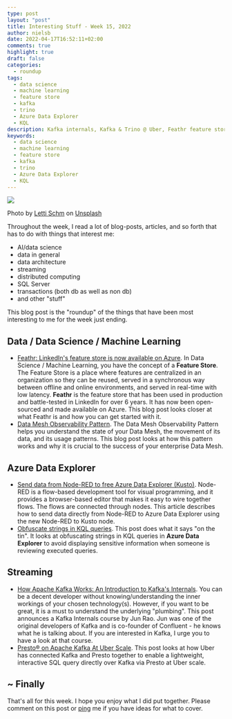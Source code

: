 ```yaml
---
type: post
layout: "post"
title: Interesting Stuff - Week 15, 2022
author: nielsb
date: 2022-04-17T16:52:11+02:00
comments: true
highlight: true
draft: false
categories:
  - roundup
tags:
  - data science
  - machine learning
  - feature store
  - kafka
  - trino
  - Azure Data Explorer
  - KQL
description: Kafka internals, Kafka & Trino @ Uber, Feathr feature store, IoT & Azure Data Explorer, and other interesting topics.
keywords:
  - data science
  - machine learning
  - feature store
  - kafka
  - trino
  - Azure Data Explorer
  - KQL  
---
```


![](/images/posts/feather.png)

Photo by <a href="https://unsplash.com/@lettis?utm_source=unsplash&utm_medium=referral&utm_content=creditCopyText">Letti Schm</a> on <a href="https://unsplash.com/collections/1992753/feathers?utm_source=unsplash&utm_medium=referral&utm_content=creditCopyText">Unsplash</a>

Throughout the week, I read a lot of blog-posts, articles, and so forth that has to do with things that interest me:

* AI/data science
* data in general
* data architecture
* streaming
* distributed computing
* SQL Server
* transactions (both db as well as non db)
* and other "stuff"

This blog post is the "roundup" of the things that have been most interesting to me for the week just ending.

<!--more-->

## Data / Data Science / Machine Learning

* [Feathr: LinkedIn's feature store is now available on Azure][1]. In Data Science / Machine Learning, you have the concept of a **Feature Store**. The Feature Store is a place where features are centralized in an organization so they can be reused, served in a synchronous way between offline and online environments, and served in real-time with low latency. **Feathr** is the feature store that has been used in production and battle-tested in LinkedIn for over 6 years. It has now been open-sourced and made available on Azure. This blog post looks closer at what Feathr is and how you can get started with it. 
* [Data Mesh Observability Pattern][2]. The Data Mesh Observability Pattern helps you understand the state of your Data Mesh, the movement of its data, and its usage patterns. This blog post looks at how this pattern works and why it is crucial to the success of your enterprise Data Mesh.

## Azure Data Explorer

* [Send data from Node-RED to free Azure Data Explorer (Kusto)][3]. Node-RED is a flow-based development tool for visual programming, and it provides a browser-based editor that makes it easy to wire together flows. The flows are connected through nodes. This article describes how to send data directly from Node-RED to Azure Data Explorer using the new Node-RED to Kusto node.
* [Obfuscate strings in KQL queries][4]. This post does what it says "on the tin". It looks at obfuscating strings in KQL queries in **Azure Data Explorer** to avoid displaying sensitive information when someone is reviewing executed queries.

## Streaming

* [How Apache Kafka Works: An Introduction to Kafka's Internals][5]. You can be a decent developer without knowing/understanding the inner workings of your chosen technology(s). However, if you want to be great, it is a must to understand the underlying "plumbing". This post announces a Kafka Internals course by Jun Rao. Jun was one of the original developers of Kafka and is co-founder of Confluent - he knows what he is talking about. If you are interested in Kafka, I urge you to have a look at that course.
* [Presto® on Apache Kafka At Uber Scale][6]. This post looks at how Uber has connected Kafka and Presto together to enable a lightweight, interactive SQL query directly over Kafka via Presto at Uber scale.

## ~ Finally

That's all for this week. I hope you enjoy what I did put together. Please comment on this post or [ping][ma] me if you have ideas for what to cover.

[ma]: mailto:niels.it.berglund@gmail.com
[mp]: https://blog.acolyer.org
[iq]: https://www.infoq.com/
[ew]: http://sqlonice.com/
[re]: http://blog.revolutionanalytics.com
[sqsk]: https://www.sqlskills.com
[mdaveyblog]: https://mdavey.wordpress.com/
[charlblog]: https://charlla.com/

[jovpop]: https://twitter.com/JovanPop_MSFT
[bobw]: https://twitter.com/bobwardms
[revod]: https://twitter.com/revodavid
[lonny]: https://twitter.com/sqL_handLe
[ewtw]: https://twitter.com/sqlOnIce
[buckw]: https://twitter.com/BuckWoodyMSFT
[mattw]: https://twitter.com/matthewwarren
[murba]: https://twitter.com/muratdemirbas
[daveda]: https://twitter.com/davidthecoder
[adcol]: https://twitter.com/adriancolyer
[jesrod]: https://twitter.com/jrdothoughts
[tomaz]: https://twitter.com/tomaz_tsql
[dataart]: https://twitter.com/dataartisans
[luis]: https://twitter.com/luis_de_sousa
[benstop]: https://twitter.com/benstopford
[conflu]: https://twitter.com/confluentinc
[tylert]: https://twitter.com/tyler_treat
[andrewng]: https://twitter.com/AndrewYNg
[lawr]: https://twitter.com/bytezn
[jue]: https://twitter.com/b0rk
[yan]: https://twitter.com/theburningmonk
[danny]: https://twitter.com/g9yuayon
[rmoff]: https://twitter.com/rmoff
[ryansw]: https://twitter.com/ryanswanstrom
[pabloc]: https://twitter.com/pabloc_ds
[mklep]: https://twitter.com/martinkl
[mdavey]: https://twitter.com/matt_davey
[jboner]: https://twitter.com/jboner
[joeduff]: https://twitter.com/funcOfJoe
[charl]: https://twitter.com/charllamprecht
[dbricks]: https://twitter.com/databricks
[adsit]: https://twitter.com/SitnikAdam
[vicky]: https://twitter.com/vickyharp
[dscentral]: https://twitter.com/DataScienceCtrl
[natemc]: https://twitter.com/natemcmaster
[ads]: https://twitter.com/azuredatastudio
[travw]: https://twitter.com/radtravis
[emilk]: https://twitter.com/IsTheArchitect
[netflx]: https://netflixtechblog.com/

[1]: https://azure.microsoft.com/en-gb/blog/feathr-linkedin-s-feature-store-is-now-available-on-azure/
[2]: https://towardsdatascience.com/data-mesh-observability-pattern-467438627572
[3]: https://techcommunity.microsoft.com/t5/azure-data-explorer-blog/send-data-from-node-red-to-free-azure-data-explorer-kusto/ba-p/3282874
[4]: https://zimmergren.net/obfuscate-strings-in-kql-queries-adx/
[5]: https://www.confluent.io/blog/apache-kafka-architecture-and-internals-by-jun-rao/
[6]: https://eng.uber.com/presto-on-apache-kafka-at-uber-scale/
